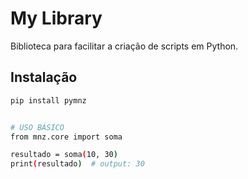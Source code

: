 # My Library
Biblioteca para facilitar a criação de scripts em Python.  

## Instalação
```bash
pip install pymnz


# USO BÁSICO
from mnz.core import soma

resultado = soma(10, 30)
print(resultado)  # output: 30
